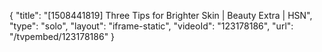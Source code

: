 {
    "title": "[1508441819] Three Tips for Brighter Skin | Beauty Extra | HSN",
    "type": "solo",
    "layout": "iframe-static",
    "videoId": "123178186",
    "url": "\/tvpembed\/123178186"
}